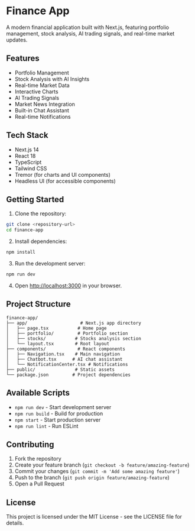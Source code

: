 # Finance App

A modern financial application built with Next.js, featuring portfolio management, stock analysis, AI trading signals, and real-time market updates.

## Features

- Portfolio Management
- Stock Analysis with AI Insights
- Real-time Market Data
- Interactive Charts
- AI Trading Signals
- Market News Integration
- Built-in Chat Assistant
- Real-time Notifications

## Tech Stack

- Next.js 14
- React 18
- TypeScript
- Tailwind CSS
- Tremor (for charts and UI components)
- Headless UI (for accessible components)

## Getting Started

1. Clone the repository:
```bash
git clone <repository-url>
cd finance-app
```

2. Install dependencies:
```bash
npm install
```

3. Run the development server:
```bash
npm run dev
```

4. Open [http://localhost:3000](http://localhost:3000) in your browser.

## Project Structure

```
finance-app/
├── app/                    # Next.js app directory
│   ├── page.tsx           # Home page
│   ├── portfolio/         # Portfolio section
│   ├── stocks/           # Stocks analysis section
│   └── layout.tsx        # Root layout
├── components/            # React components
│   ├── Navigation.tsx    # Main navigation
│   ├── Chatbot.tsx      # AI chat assistant
│   └── NotificationCenter.tsx # Notifications
├── public/               # Static assets
└── package.json         # Project dependencies
```

## Available Scripts

- `npm run dev` - Start development server
- `npm run build` - Build for production
- `npm start` - Start production server
- `npm run lint` - Run ESLint

## Contributing

1. Fork the repository
2. Create your feature branch (`git checkout -b feature/amazing-feature`)
3. Commit your changes (`git commit -m 'Add some amazing feature'`)
4. Push to the branch (`git push origin feature/amazing-feature`)
5. Open a Pull Request

## License

This project is licensed under the MIT License - see the LICENSE file for details.
